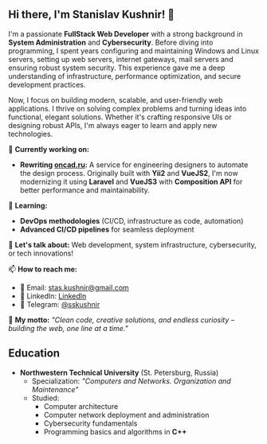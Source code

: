 ## Hi there, I'm Stanislav Kushnir! 👋

I'm a passionate **FullStack Web Developer** with a strong background in **System Administration** and **Cybersecurity**. Before diving into programming, I spent years configuring and maintaining Windows and Linux servers, setting up web servers, internet gateways, mail servers and ensuring robust system security. This experience gave me a deep understanding of infrastructure, performance optimization, and secure development practices.

Now, I focus on building modern, scalable, and user-friendly web applications. I thrive on solving complex problems and turning ideas into functional, elegant solutions. Whether it's crafting responsive UIs or designing robust APIs, I'm always eager to learn and apply new technologies.

🚧 **Currently working on:**
- **Rewriting [oncad.ru](https://oncad.ru/):** A service for engineering designers to automate the design process. Originally built with **Yii2** and **VueJS2**, I'm now modernizing it using **Laravel** and **VueJS3** with **Composition API** for better performance and maintainability.

🌱 **Learning:**
- **DevOps methodologies** (CI/CD, infrastructure as code, automation)
- **Advanced CI/CD pipelines** for seamless deployment

💬 **Let's talk about:** Web development, system infrastructure, cybersecurity, or tech innovations!

📫 **How to reach me:**
- 📧 Email: stas.kushnir@gmail.com
- 💼 LinkedIn: [LinkedIn](https://www.linkedin.com/in/skushnir)
- 📱 Telegram: [@sskushnir](https://t.me/sskushnir)

🚀 **My motto:** *"Clean code, creative solutions, and endless curiosity – building the web, one line at a time."*

## Education
- **Northwestern Technical University** (St. Petersburg, Russia)
  - Specialization: *"Computers and Networks. Organization and Maintenance"*
  - Studied:
    - Computer architecture
    - Computer network deployment and administration
    - Cybersecurity fundamentals
    - Programming basics and algorithms in **C++**
